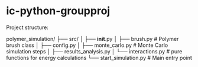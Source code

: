 # ic-python-groupproj
Project structure:

polymer_simulation/
├── src/
│   ├── __init__.py
│   ├── brush.py          # Polymer brush class
│   ├── config.py
│   ├── monte_carlo.py     # Monte Carlo simulation steps
│   ├── results_analysis.py
│   └── interactions.py    # pure functions for energy calculations
└── start_simulation.py    # Main entry point
